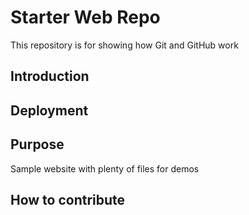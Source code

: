 # Starter Web Repo

This repository is for showing how Git and GitHub work

## Introduction 

## Deployment 

## Purpose

Sample website with plenty of files for demos

## How to contribute
